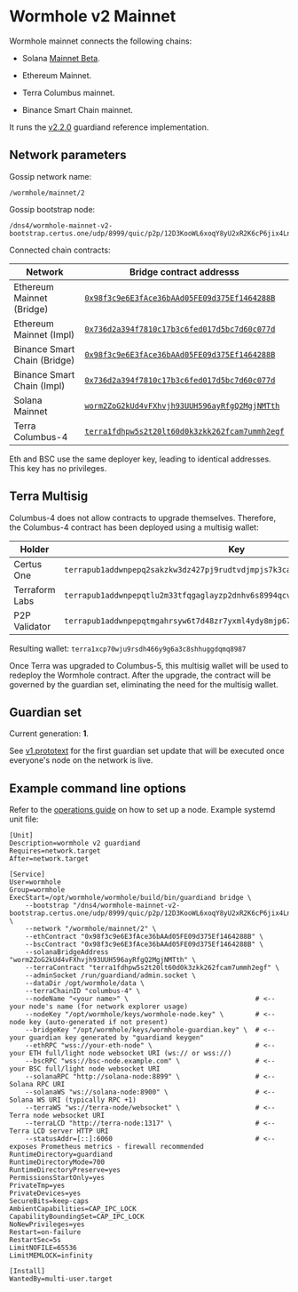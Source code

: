 # Wormhole v2 Mainnet

Wormhole mainnet connects the following chains:

- Solana [Mainnet Beta](https://docs.solana.com/clusters#mainnet-beta).

- Ethereum Mainnet.

- Terra Columbus mainnet.

- Binance Smart Chain mainnet.

It runs the [v2.2.0](https://github.com/certusone/wormhole/releases/tag/v2.2.0) guardiand reference implementation.

## Network parameters

Gossip network name:

    /wormhole/mainnet/2

Gossip bootstrap node:

    /dns4/wormhole-mainnet-v2-bootstrap.certus.one/udp/8999/quic/p2p/12D3KooWL6xoqY8yU2xR2K6cP6jix4LnGSrRh94HCKiK371qUFeU

Connected chain contracts:

| Network                       | Bridge contract addresss                       |
|-------------------------------|------------------------------------------------|
| Ethereum Mainnet (Bridge)     | [`0x98f3c9e6E3fAce36bAAd05FE09d375Ef1464288B`](https://etherscan.io/address/0x98f3c9e6E3fAce36bAAd05FE09d375Ef1464288B)  |
| Ethereum Mainnet (Impl)       | [`0x736d2a394f7810c17b3c6fed017d5bc7d60c077d`](https://etherscan.io/address/0x736d2a394f7810c17b3c6fed017d5bc7d60c077d)  |
| Binance Smart Chain (Bridge)  | [`0x98f3c9e6E3fAce36bAAd05FE09d375Ef1464288B`](https://bscscan.com/address/0x98f3c9e6E3fAce36bAAd05FE09d375Ef1464288B)   |
| Binance Smart Chain (Impl)    | [`0x736d2a394f7810c17b3c6fed017d5bc7d60c077d`](https://bscscan.com/address/0x736d2a394f7810c17b3c6fed017d5bc7d60c077d)   |
| Solana Mainnet                | [`worm2ZoG2kUd4vFXhvjh93UUH596ayRfgQ2MgjNMTth`](https://explorer.solana.com/address/worm2ZoG2kUd4vFXhvjh93UUH596ayRfgQ2MgjNMTth) |
| Terra Columbus-4              | [`terra1fdhpw5s2t20lt60d0k3zkk262fcam7ummh2egf`](https://finder.terra.money/columbus-4/address/terra1fdhpw5s2t20lt60d0k3zkk262fcam7ummh2egf) |

Eth and BSC use the same deployer key, leading to identical addresses. This key has no privileges.

## Terra Multisig

Columbus-4 does not allow contracts to upgrade themselves. Therefore, the Columbus-4 contract has been deployed
using a multisig wallet:

| Holder         | Key                                                                            |
|----------------|--------------------------------------------------------------------------------|
| Certus One     | `terrapub1addwnpepq2sakzkw3dz427pj9rudtvdjmpjs7k3cah6afhwarqdtp630tt50ghak5xd` |
| Terraform Labs | `terrapub1addwnpepqtlu2m33tfqgaglayzp2dnhv6s8994qcvuqtv5t3jsegrt58dt39jn5mt8v` |
| P2P Validator  | `terrapub1addwnpepqtmgahrsyw6t7d48zr7yxml4ydy8mjp67tkxsdhexf7fy0tkgeez204um3y` |

Resulting wallet: `terra1xcp70wju9rsdh466y9g6a3c8shhuggdqmq8987`

Once Terra was upgraded to Columbus-5, this multisig wallet will be used to redeploy the Wormhole contract.
After the upgrade, the contract will be governed by the guardian set, eliminating the need for the multisig wallet.

## Guardian set

Current generation: **1**.

See [v1.prototext](guardianset/v1.prototxt) for the first guardian set update that will be executed once everyone's
node on the network is live.

## Example command line options

Refer to the [operations guide](https://github.com/certusone/wormhole/blob/dev.v2/docs/operations.md) on how to set up a node.
Example systemd unit file:

```
[Unit]
Description=wormhole v2 guardiand
Requires=network.target
After=network.target

[Service]
User=wormhole
Group=wormhole
ExecStart=/opt/wormhole/wormhole/build/bin/guardiand bridge \
    --bootstrap "/dns4/wormhole-mainnet-v2-bootstrap.certus.one/udp/8999/quic/p2p/12D3KooWL6xoqY8yU2xR2K6cP6jix4LnGSrRh94HCKiK371qUFeU" \
    --network "/wormhole/mainnet/2" \
    --ethContract "0x98f3c9e6E3fAce36bAAd05FE09d375Ef1464288B" \
    --bscContract "0x98f3c9e6E3fAce36bAAd05FE09d375Ef1464288B" \
    --solanaBridgeAddress "worm2ZoG2kUd4vFXhvjh93UUH596ayRfgQ2MgjNMTth" \
    --terraContract "terra1fdhpw5s2t20lt60d0k3zkk262fcam7ummh2egf" \
    --adminSocket /run/guardiand/admin.socket \
    --dataDir /opt/wormhole/data \
    --terraChainID "columbus-4" \
    --nodeName "<your name>" \                                # <-- your node's name (for network explorer usage)
    --nodeKey "/opt/wormhole/keys/wormhole-node.key" \        # <-- node key (auto-generated if not present)
    --bridgeKey "/opt/wormhole/keys/wormhole-guardian.key" \  # <-- your guardian key generated by "guardiand keygen"
    --ethRPC "wss://your-eth-node" \                          # <-- your ETH full/light node websocket URI (ws:// or wss://)
    --bscRPC "wss://bsc-node.example.com" \                   # <-- your BSC full/light node websocket URI
    --solanaRPC "http://solana-node:8899" \                   # <-- Solana RPC URI
    --solanaWS "ws://solana-node:8900" \                      # <-- Solana WS URI (typically RPC +1)
    --terraWS "ws://terra-node/websocket" \                   # <-- Terra node websocket URI
    --terraLCD "http://terra-node:1317" \                     # <-- Terra LCD server HTTP URI
    --statusAddr=[::]:6060                                    # <-- exposes Prometheus metrics - firewall recommended
RuntimeDirectory=guardiand
RuntimeDirectoryMode=700
RuntimeDirectoryPreserve=yes
PermissionsStartOnly=yes
PrivateTmp=yes
PrivateDevices=yes
SecureBits=keep-caps
AmbientCapabilities=CAP_IPC_LOCK
CapabilityBoundingSet=CAP_IPC_LOCK
NoNewPrivileges=yes
Restart=on-failure
RestartSec=5s
LimitNOFILE=65536
LimitMEMLOCK=infinity

[Install]
WantedBy=multi-user.target
```
